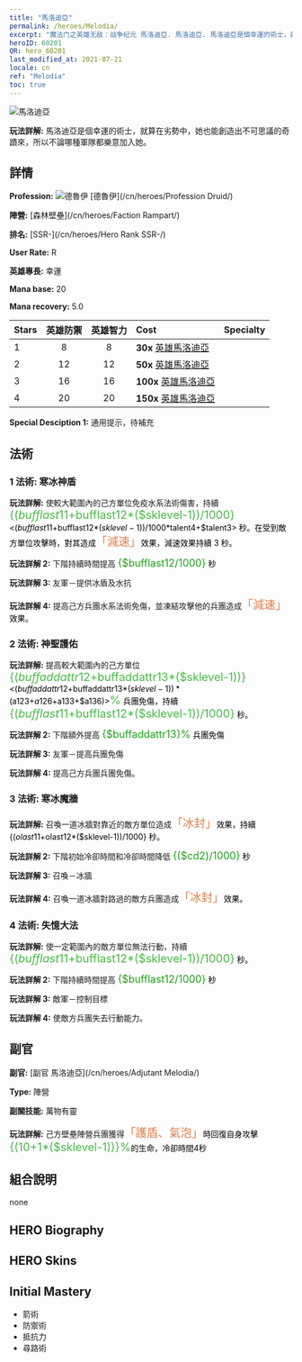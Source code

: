 ```yaml
---
title: "馬洛迪亞"
permalink: /heroes/Melodia/
excerpt: "魔法门之英雄无敌：战争纪元 馬洛迪亞. 馬洛迪亞. 馬洛迪亞是個幸運的術士，就算在劣勢中，她也能創造出不可思議的奇蹟來，所以不論哪種軍隊都樂意加入她。"
heroID: 60201
QR: hero_60201
last_modified_at: 2021-07-21
locale: cn
ref: "Melodia"
toc: true
---
```

  ![馬洛迪亞](/images/h/h_Melodia.jpg)

 **玩法詳解:** 馬洛迪亞是個幸運的術士，就算在劣勢中，她也能創造出不可思議的奇蹟來，所以不論哪種軍隊都樂意加入她。
## 詳情
 **Profession:** ![德魯伊](/images/h/h_prof_4.png)  [德魯伊](/cn/heroes/Profession Druid/)

 **陣營:** [森林壁壘](/cn/heroes/Faction Rampart/)

 **排名:** [SSR-](/cn/heroes/Hero Rank SSR-/)

 **User Rate:** R

 **英雄專長:** 幸運

 **Mana base:** 20

 **Mana recovery:** 5.0


  | Stars | 英雄防禦 | 英雄智力 | Cost |     Specialty     |
  |---------|:---------------:|:---------------:|:--|--------------------|
  |    1    | 8 | 8 | **30x** [英雄馬洛迪亞](/cn/Items/her_364/) |  |
  |    2    | 12 | 12 | **50x** [英雄馬洛迪亞](/cn/Items/her_364/) |  |
  |    3    | 16 | 16 | **100x** [英雄馬洛迪亞](/cn/Items/her_364/) |  |
  |    4    | 20 | 20 | **150x** [英雄馬洛迪亞](/cn/Items/her_364/) |  |

 **Special Desciption 1:** 通用提示，待補充

## 法術
### 1 法術: 寒冰神盾
 **玩法詳解:** 使較大範圍內的己方單位免疫水系法術傷害，持續 <span style="color: #48b946;font-size:20px">{($bufflast11+$bufflast12*($sklevel-1))/1000}</span><span style="color: black"><($bufflast11+$bufflast12*($sklevel-1))/1000*$talent4+$talent3> 秒。在受到敵方單位攻擊時，對其造成<span style="color: #e07c44;font-size:20px">「減速」</span><span style="color: black">效果，減速效果持續 3 秒。

 **玩法詳解 2:** 下階持續時間提高 <span style="color: #1ca216;font-size:18px">{$bufflast12/1000}</span><span style="color: black"> 秒

 **玩法詳解 3:** 友軍－提供冰盾及水抗

 **玩法詳解 4:** 提高己方兵團水系法術免傷，並凍結攻擊他的兵團造成<span style="color: #e07c44;font-size:20px">「減速」</span><span style="color: black">效果。

### 2 法術: 神聖護佑
 **玩法詳解:** 提高較大範圍內的己方單位 <span style="color: #48b946;font-size:20px">{($buffaddattr12+$buffaddattr13*($sklevel-1))}</span><span style="color: black"><($buffaddattr12+$buffaddattr13*($sklevel-1))*($a123+$a126+$a133+$a136)><span style="color: #48b946;font-size:20px">%</span><span style="color: black"> 兵團免傷，持續 <span style="color: #48b946;font-size:20px">{($bufflast11+$bufflast12*($sklevel-1))/1000}</span><span style="color: black"> 秒。

 **玩法詳解 2:** 下階額外提高 <span style="color: #1ca216;font-size:18px">{$buffaddattr13}%</span><span style="color: black"> 兵團免傷

 **玩法詳解 3:** 友軍－提高兵團免傷

 **玩法詳解 4:** 提高己方兵團兵團免傷。

### 3 法術: 寒冰魔牆
 **玩法詳解:** 召喚一道冰牆對靠近的敵方單位造成<span style="color: #e07c44;font-size:20px">「冰封」</span><span style="color: black">效果，持續 {($olast11+$olast12*($sklevel-1))/1000} 秒。

 **玩法詳解 2:** 下階初始冷卻時間和冷卻時間降低 <span style="color: #1ca216;font-size:18px">{($cd2)/1000}</span><span style="color: black"> 秒

 **玩法詳解 3:** 召喚－冰牆

 **玩法詳解 4:** 召喚一道冰牆對路過的敵方兵團造成<span style="color: #e07c44;font-size:20px">「冰封」</span><span style="color: black">效果。

### 4 法術: 失憶大法
 **玩法詳解:** 使一定範圍內的敵方單位無法行動，持續 <span style="color: #48b946;font-size:20px">{($bufflast11+$bufflast12*($sklevel-1))/1000}</span><span style="color: black"> 秒。

 **玩法詳解 2:** 下階持續時間提高 <span style="color: #1ca216;font-size:18px">{$bufflast12/1000}</span><span style="color: black"> 秒

 **玩法詳解 3:** 敵軍－控制目標

 **玩法詳解 4:** 使敵方兵團失去行動能力。


## 副官

 **副官:**  [副官 馬洛迪亞](/cn/heroes/Adjutant Melodia/) 

 **Type:**  陣營 

 **副關技能:**  萬物有靈 

 **玩法詳解:** 己方壁壘陣營兵團獲得<span style="color: #e07c44;font-size:20px">「護盾、氣泡」</span><span style="color: black">時回復自身攻擊<span style="color: #48b946;font-size:20px">{(10+1*($sklevel-1))}%</span><span style="color: black">的生命，冷卻時間4秒

## 組合說明

  none
## HERO Biography

## HERO Skins

## Initial Mastery
   - 箭術
   - 防禦術
   - 抵抗力
   - 尋路術
